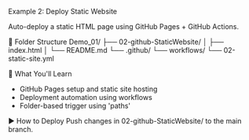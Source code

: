 Example 2: Deploy Static Website

Auto-deploy a static HTML page using GitHub Pages + GitHub Actions.

📂 Folder Structure
Demo_01/
├── 02-github-StaticWebsite/
│   ├── index.html
│   └── README.md
└── .github/
    └── workflows/
        └── 02-static-site.yml

🎯 What You'll Learn
- GitHub Pages setup and static site hosting
- Deployment automation using workflows
- Folder-based trigger using 'paths'

▶️ How to Deploy
Push changes in 02-github-StaticWebsite/ to the main branch.
